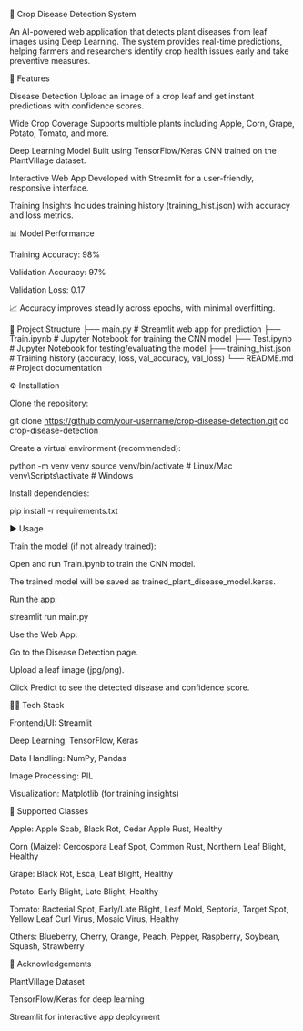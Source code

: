 🌱 Crop Disease Detection System

An AI-powered web application that detects plant diseases from leaf images using Deep Learning.
The system provides real-time predictions, helping farmers and researchers identify crop health issues early and take preventive measures.

🚀 Features

Disease Detection
Upload an image of a crop leaf and get instant predictions with confidence scores.

Wide Crop Coverage
Supports multiple plants including Apple, Corn, Grape, Potato, Tomato, and more.

Deep Learning Model
Built using TensorFlow/Keras CNN trained on the PlantVillage dataset.

Interactive Web App
Developed with Streamlit for a user-friendly, responsive interface.

Training Insights
Includes training history (training_hist.json) with accuracy and loss metrics.

📊 Model Performance

Training Accuracy: 98%

Validation Accuracy: 97%

Validation Loss: 0.17

📈 Accuracy improves steadily across epochs, with minimal overfitting.

📂 Project Structure
├── main.py                 # Streamlit web app for prediction
├── Train.ipynb             # Jupyter Notebook for training the CNN model
├── Test.ipynb              # Jupyter Notebook for testing/evaluating the model
├── training_hist.json      # Training history (accuracy, loss, val_accuracy, val_loss)
└── README.md               # Project documentation

⚙️ Installation

Clone the repository:

git clone https://github.com/your-username/crop-disease-detection.git
cd crop-disease-detection


Create a virtual environment (recommended):

python -m venv venv
source venv/bin/activate   # Linux/Mac
venv\Scripts\activate      # Windows


Install dependencies:

pip install -r requirements.txt

▶️ Usage

Train the model (if not already trained):

Open and run Train.ipynb to train the CNN model.

The trained model will be saved as trained_plant_disease_model.keras.

Run the app:

streamlit run main.py


Use the Web App:

Go to the Disease Detection page.

Upload a leaf image (jpg/png).

Click Predict to see the detected disease and confidence score.

🧑‍💻 Tech Stack

Frontend/UI: Streamlit

Deep Learning: TensorFlow, Keras

Data Handling: NumPy, Pandas

Image Processing: PIL

Visualization: Matplotlib (for training insights)

🌾 Supported Classes

Apple: Apple Scab, Black Rot, Cedar Apple Rust, Healthy

Corn (Maize): Cercospora Leaf Spot, Common Rust, Northern Leaf Blight, Healthy

Grape: Black Rot, Esca, Leaf Blight, Healthy

Potato: Early Blight, Late Blight, Healthy

Tomato: Bacterial Spot, Early/Late Blight, Leaf Mold, Septoria, Target Spot, Yellow Leaf Curl Virus, Mosaic Virus, Healthy

Others: Blueberry, Cherry, Orange, Peach, Pepper, Raspberry, Soybean, Squash, Strawberry


🌟 Acknowledgements

PlantVillage Dataset

TensorFlow/Keras for deep learning

Streamlit for interactive app deployment

